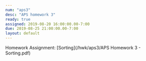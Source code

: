 ```yaml
---
num: "aps3"
desc: "APS homework 3"
ready: true
assigned: 2019-08-20 16:00:00.00-7:00
due: 2019-08-25 21:00:00.00-7:00
layout: default
---
```


Homework Assignment: [Sorting](/hwk/aps3/APS Homework 3 - Sorting.pdf)

